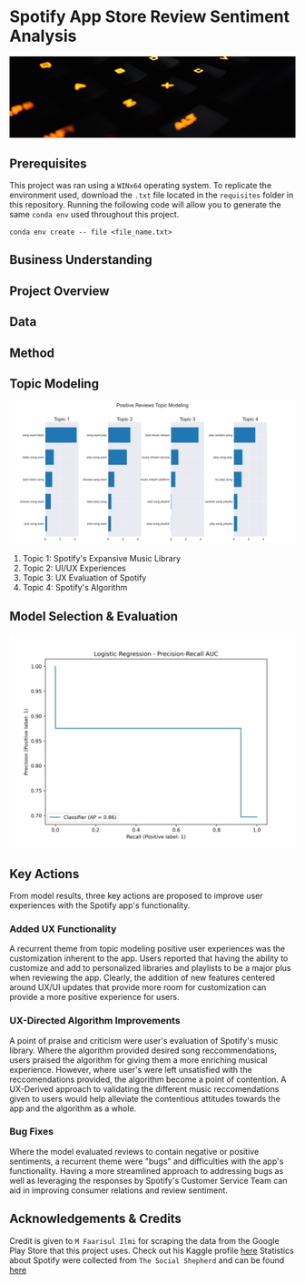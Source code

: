 # Spotify App Store Review Sentiment Analysis 
![Gaming Setup](https://github.com/asoylatte03/osf_gaminganxiety/blob/main/images/blurrystock-HIbAmybJHVs-unsplash.jpg)

## Prerequisites
This project was ran using a `WINx64` operating system. To replicate the environment used, download the `.txt` file located in the `requisites` folder in this repository. Running the following code will allow you to generate the same `conda env` used throughout this project.
```
conda env create -- file <file_name.txt>
```

## Business Understanding
 

## Project Overview


## Data


## Method 


## Topic Modeling 
![topic_modeling](https://github.com/asoylatte03/spotify-app-reviews/blob/main/images/positive-reviews-topics.png)

1. Topic 1: Spotify's Expansive Music Library
2. Topic 2: UI/UX Experiences
3. Topic 3: UX Evaluation of Spotify
4. Topic 4: Spotify's Algorithm
   
## Model Selection & Evaluation 
![log_reg](https://github.com/asoylatte03/spotify-app-reviews/blob/main/images/log_model_pr_auc.png)


## Key Actions
From model results, three key actions are proposed to improve user experiences with the Spotify app's functionality. 

### Added UX Functionality  
A recurrent theme from topic modeling positive user experiences was the customization inherent to the app. Users reported that having the ability to customize and add to personalized libraries and playlists to be a major plus when reviewing the app. Clearly, the addition of new features centered around UX/UI updates that provide more room for customization can provide a more positive experience for users.

### UX-Directed Algorithm Improvements
A point of praise and criticism were user's evaluation of Spotify's music library. Where the algorithm provided desired song reccommendations, users praised the algorithm for giving them a more enriching musical experience. However, where user's were left unsatisfied with the reccomendations provided, the algorithm become a point of contention. A UX-Derived approach to validating the different music reccomendations given to users would help alleviate the contentious attitudes towards the app and the algorithm as a whole.

### Bug Fixes
Where the model evaluated reviews to contain negative or positive sentiments, a recurrent theme were "bugs" and difficulties with the app's functionality. Having a more streamlined approach to addressing bugs as well as leveraging the responses by Spotify's Customer Service Team can aid in improving consumer relations and review sentiment.

## Acknowledgements & Credits 
Credit is given to `M Faarisul Ilmi` for scraping the data from the Google Play Store that this project uses. Check out his Kaggle profile [here](https://www.kaggle.com/mfaaris)
Statistics about Spotify were collected from `The Social Shepherd` and can be found [here](https://thesocialshepherd.com/blog/spotify-statistics)
